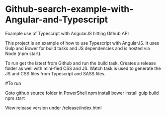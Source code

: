 # Github-search-example-with-Angular-and-Typescript
Example use of Typescript with AngularJS hitting Github API

This project is an example of how to use Typescript with AngularJS. It uses Gulp and Bower for build tasks and JS dependencies and is hosted via Node (npm start).

To run get the latest from Github and run the build task. Creates a release folder as well with mini-fied CSS and JS. Watch task is used to generate the JS and CSS files from Typescript and SASS files.

#To run

Goto github source folder in PowerShell
npm install
bower install
gulp build
npm start

View release version under /release/index.html

